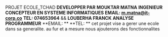 PROJET ECOLE_TCHAD
**DEVELOPPER PAR**
**MOUKTAR MATNA**
**INGENIEUR CONCEPTEUR EN SYSTEME INFORMATIQUES**
**EMAIL: m.matna@it-corp.co**
**TEL: 074653964**
      &&
**LOUBERHA FRANCK**
**ANALYSE PROGRAMMEUR**
**EMAIL: **
**TEL: **
cet projet vise a gerer une ecole dans sa generalite. au fur et a mesure nous ajouterons des fonctionnalites 
